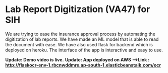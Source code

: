 <h1> Lab Report Digitization (VA47) for SIH</h1>
<p> We are trying to ease the insurance approval process by automating the digitization of lab reports. We have made an ML model that is able to read the document with ease. We have also used flask for backend which is deployed on heroku. The interface of the app is interactive and easy to use. </p>

<b>Update: Demo video is live.</b>
<b>Update: App deployed on AWS -->Link : http://flaskocr-env-1.rbcnwddmre.ap-south-1.elasticbeanstalk.com/ocr </b>
